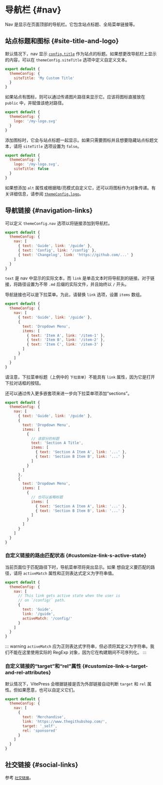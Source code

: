 # 导航栏 {#nav}

Nav 是显示在页面顶部的导航栏。它包含站点标题、全局菜单链接等。

## 站点标题和图标 {#site-title-and-logo}

默认情况下，nav 显示 [`config.title`](./site-config#title) 作为站点的标题。如果想更改导航栏上显示的内容，可以在 `themeConfig.siteTitle` 选项中定义自定义文本。

```js
export default {
  themeConfig: {
    siteTitle: 'My Custom Title'
  }
}
```

如果站点有图标，则可以通过传递图片路径来显示它。应该将图标直接放在 `public` 中，并赋值该绝对路径。

```js
export default {
  themeConfig: {
    logo: '/my-logo.svg'
  }
}
```

添加图标时，它会与站点标题一起显示。如果只需要图标并且想要隐藏站点标题文本，请将 `siteTitle` 选项设置为 `false`。

```js
export default {
  themeConfig: {
    logo: '/my-logo.svg',
    siteTitle: false
  }
}
```

如果想添加 `alt` 属性或根据暗/亮模式自定义它，还可以将图标作为对象传递。有关详细信息，请参阅 [`themeConfig.logo`](./default-theme-config#logo)。

## 导航链接 {#navigation-links}

可以定义 `themeConfig.nav` 选项以将链接添加到导航栏。

```js
export default {
  themeConfig: {
    nav: [
      { text: 'Guide', link: '/guide' },
      { text: 'Config', link: '/config' },
      { text: 'Changelog', link: 'https://github.com/...' }
    ]
  }
}
```

`text` 是 nav 中显示的实际文本，而 `link` 是单击文本时将导航到的链接。对于链接，将路径设置为不带 `.md` 后缀的实际文件，并且始终以 `/` 开头。

导航链接也可以是下拉菜单。为此，请替换 `link` 选项，设置 `items` 数组。

```js
export default {
  themeConfig: {
    nav: [
      { text: 'Guide', link: '/guide' },
      {
        text: 'Dropdown Menu',
        items: [
          { text: 'Item A', link: '/item-1' },
          { text: 'Item B', link: '/item-2' },
          { text: 'Item C', link: '/item-3' }
        ]
      }
    ]
  }
}
```

请注意，下拉菜单标题（上例中的 `下拉菜单`）不能具有 `link` 属性，因为它是打开下拉对话框的按钮。

还可以通过传入更多嵌套项来进一步向下拉菜单项添加“sections”。

```js
export default {
  themeConfig: {
    nav: [
      { text: 'Guide', link: '/guide' },
      {
        text: 'Dropdown Menu',
        items: [
          {
            // 该部分的标题
            text: 'Section A Title',
            items: [
              { text: 'Section A Item A', link: '...' },
              { text: 'Section B Item B', link: '...' }
            ]
          }
        ]
      },
      {
        text: 'Dropdown Menu',
        items: [
          {
            // 也可以省略标题
            items: [
              { text: 'Section A Item A', link: '...' },
              { text: 'Section B Item B', link: '...' }
            ]
          }
        ]
      }
    ]
  }
}
```

### 自定义链接的路由匹配状态 {#customize-link-s-active-state}

当前页面位于匹配路径下时，导航菜单项将突出显示。如果 想自定义要匹配的路径，请将 `activeMatch` 属性和正则表达式定义为字符串值。

```js
export default {
  themeConfig: {
    nav: [
      // This link gets active state when the user is
      // on `/config/` path.
      {
        text: 'Guide',
        link: '/guide',
        activeMatch: '/config/'
      }
    ]
  }
}
```

::: warning
`activeMatch` 应为正则表达式字符串，但必须将其定义为字符串。我们不能在这里使用实际的 RegExp 对象，因为它在构建期间不可序列化。
:::

### 自定义链接的“target”和“rel”属性 {#customize-link-s-target-and-rel-attributes}

默认情况下，VitePress 会根据链接是否为外部链接自动判断 `target` 和 `rel` 属性。但如果愿意，也可以自定义它们。

```js
export default {
  themeConfig: {
    nav: [
      {
        text: 'Merchandise',
        link: 'https://www.thegithubshop.com/',
        target: '_self',
        rel: 'sponsored'
      }
    ]
  }
}
```

## 社交链接 {#social-links}

参考 [`社交链接`](./default-theme-config#sociallinks)。
